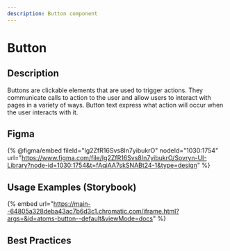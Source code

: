 ```yaml
---
description: Button component
---
```


# Button

## Description

Buttons are clickable elements that are used to trigger actions. They communicate calls to action to the user and allow users to interact with pages in a variety of ways. Button text express what action will occur when the user interacts with it.

## Figma

{% @figma/embed fileId="Ig2ZfR16Svs8In7yibukrO" nodeId="1030:1754" url="https://www.figma.com/file/Ig2ZfR16Svs8In7yibukrO/Sovryn-UI-Library?node-id=1030:1754&t=fAqiAA7skSNABt24-1&type=design" %}

## Usage Examples (Storybook)

{% embed url="https://main--64805a328deba43ac7b6d3c1.chromatic.com/iframe.html?args=&id=atoms-button--default&viewMode=docs" %}

## Best Practices
